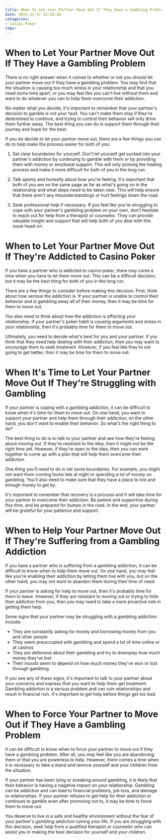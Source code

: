 ```yaml
---
title: When to Let Your Partner Move Out If They Have a Gambling Problem 
date: 2022-11-17 12:10:18
categories:
- Casino Poker
tags:
---
```



#  When to Let Your Partner Move Out If They Have a Gambling Problem 

There is no right answer when it comes to whether or not you should let your partner move out if they have a gambling problem. You may find that the situation is causing too much stress in your relationship and that you need some time apart, or you may feel like you can't live without them and want to do whatever you can to help them overcome their addiction.

No matter what you decide, it's important to remember that your partner's decision to gamble is not your fault. You can't make them stop if they're determined to continue, and trying to control their behavior will only drive them further away. The best thing you can do is support them through their journey and hope for the best.

If you do decide to let your partner move out, there are a few things you can do to help make the process easier for both of you: 

1. Set clear boundaries for yourself. Don't let yourself get sucked into your partner's addiction by continuing to gamble with them or by providing them with money or emotional support. This will only prolong the healing process and make it more difficult for both of you in the long run.

2. Talk openly and honestly about how you're feeling. It's important that both of you are on the same page as far as what's going on in the relationship and what steps need to be taken next. This will help ensure that there aren't any misunderstandings or hurt feelings down the road.

3. Seek professional help if necessary. If you feel like you're struggling to cope with your partner's gambling problem on your own, don't hesitate to reach out for help from a therapist or counselor. They can provide valuable insight and support that will help both of you deal with this issue head-on.

#  When to Let Your Partner Move Out If They're Addicted to Casino Poker 

If you have a partner who is addicted to casino poker, there may come a time when you have to let them move out. This can be a difficult decision, but it may be the best thing for both of you in the long run.

There are a few things to consider before making this decision. First, think about how serious the addiction is. If your partner is unable to control their behavior and is gambling away all of their money, then it may be time for them to move out.

You also need to think about how the addiction is affecting your relationship. If your partner's poker habit is causing arguments and stress in your relationship, then it's probably time for them to move out.

Ultimately, you need to decide what's best for you and your partner. If you think that they need help dealing with their addiction, then you may want to encourage them to seek treatment. However, if you feel like they're not going to get better, then it may be time for them to move out.

#  When It's Time to Let Your Partner Move Out If They're Struggling with Gambling 

If your partner is coping with a gambling addiction, it can be difficult to know when it's time for them to move out. On one hand, you want to support your partner and help them through their addiction; on the other hand, you don't want to enable their behavior. So what's the right thing to do?

The best thing to do is to talk to your partner and see how they're feeling about moving out. If they're resistant to the idea, then it might not be the right time yet. However, if they're open to the idea, then you can work together to come up with a plan that will help them overcome their addiction.

One thing you'll need to do is set some boundaries. For example, you might not want them coming home late at night or spending a lot of money on gambling. You'll also need to make sure that they have a place to live and enough money to get by.

It's important to remember that recovery is a process and it will take time for your partner to overcome their addiction. Be patient and supportive during this time, and be prepared for bumps in the road. In the end, your partner will be grateful for your patience and support.

#  When to Help Your Partner Move Out If They're Suffering from a Gambling Addiction 

If you have a partner who is suffering from a gambling addiction, it can be difficult to know when to help them move out. On one hand, you may feel like you're enabling their addiction by letting them live with you, but on the other hand, you may not want to abandon them during their time of need.

If your partner is asking for help to move out, then it's probably time for them to leave. However, if they are resistant to moving out or trying to hide their addiction from you, then you may need to take a more proactive role in getting them help.

Some signs that your partner may be struggling with a gambling addiction include:

- They are constantly asking for money and borrowing money from you and other people
- They seem preoccupied with gambling and spend a lot of time online or at casinos
- They are defensive about their gambling and try to downplay how much money they've lost
- Their moods seem to depend on how much money they've won or lost through gambling

If you see any of these signs, it's important to talk to your partner about your concerns and express that you want to help them get treatment. Gambling addiction is a serious problem and can ruin relationships and result in financial ruin. It's important to get help before things get too bad.

#  When to Force Your Partner to Move Out if They Have a Gambling Problem

It can be difficult to know when to force your partner to move out if they have a gambling problem. After all, you may feel like you are abandoning them or that you are powerless to help. However, there comes a time when it is necessary to take a stand and remove yourself and your children from the situation.

If your partner has been lying or sneaking around gambling, it is likely that their behavior is having a negative impact on your relationship. Gambling can be addictive and can lead to financial problems, job loss, and damage to relationships. If your partner refuses to get help for their addiction or continues to gamble even after promising not to, it may be time to force them to move out.

You deserve to live in a safe and healthy environment without the fear of your partner's gambling addiction ruining your life. If you are struggling with this decision, seek help from a qualified therapist or counselor who can assist you in making the best decision for yourself and your children.